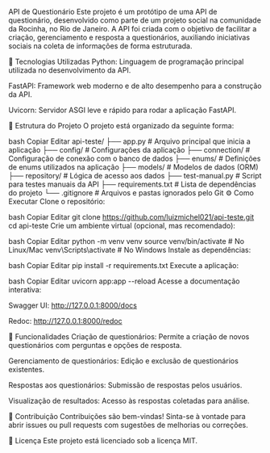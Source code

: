 API de Questionário
Este projeto é um protótipo de uma API de questionário, desenvolvido como parte de um projeto social na comunidade da Rocinha, no Rio de Janeiro. A API foi criada com o objetivo de facilitar a criação, gerenciamento e resposta a questionários, auxiliando iniciativas sociais na coleta de informações de forma estruturada.

🚀 Tecnologias Utilizadas
Python: Linguagem de programação principal utilizada no desenvolvimento da API.

FastAPI: Framework web moderno e de alto desempenho para a construção da API.

Uvicorn: Servidor ASGI leve e rápido para rodar a aplicação FastAPI.

📂 Estrutura do Projeto
O projeto está organizado da seguinte forma:

bash
Copiar
Editar
api-teste/
├── app.py                 # Arquivo principal que inicia a aplicação
├── config/                # Configurações da aplicação
├── connection/            # Configuração de conexão com o banco de dados
├── enums/                 # Definições de enums utilizados na aplicação
├── models/                # Modelos de dados (ORM)
├── repository/            # Lógica de acesso aos dados
├── test-manual.py         # Script para testes manuais da API
├── requirements.txt       # Lista de dependências do projeto
└── .gitignore             # Arquivos e pastas ignorados pelo Git
⚙️ Como Executar
Clone o repositório:

bash
Copiar
Editar
git clone https://github.com/luizmichel021/api-teste.git
cd api-teste
Crie um ambiente virtual (opcional, mas recomendado):

bash
Copiar
Editar
python -m venv venv
source venv/bin/activate  # No Linux/Mac
venv\Scripts\activate     # No Windows
Instale as dependências:

bash
Copiar
Editar
pip install -r requirements.txt
Execute a aplicação:

bash
Copiar
Editar
uvicorn app:app --reload
Acesse a documentação interativa:

Swagger UI: http://127.0.0.1:8000/docs

Redoc: http://127.0.0.1:8000/redoc

📝 Funcionalidades
Criação de questionários: Permite a criação de novos questionários com perguntas e opções de resposta.

Gerenciamento de questionários: Edição e exclusão de questionários existentes.

Respostas aos questionários: Submissão de respostas pelos usuários.

Visualização de resultados: Acesso às respostas coletadas para análise.

🤝 Contribuição
Contribuições são bem-vindas! Sinta-se à vontade para abrir issues ou pull requests com sugestões de melhorias ou correções.

📄 Licença
Este projeto está licenciado sob a licença MIT.
